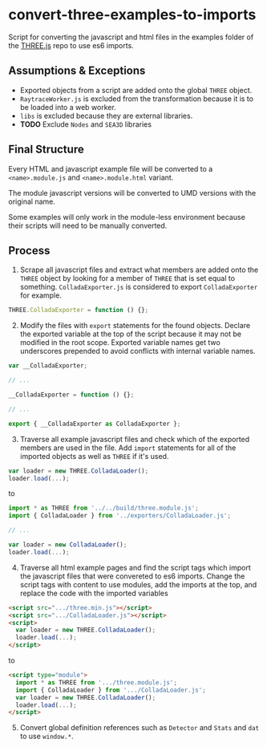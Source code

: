 # convert-three-examples-to-imports

Script for converting the javascript and html files in the examples folder of the [THREE.js](https://github.com/mrdoob/three.js) repo to use es6 imports.

## Assumptions & Exceptions

- Exported objects from a script are added onto the global `THREE` object.
- `RaytraceWorker.js` is excluded from the transformation because it is to be loaded into a web worker.
- `libs` is excluded because they are external libraries.
- **TODO** Exclude `Nodes` and `SEA3D` libraries

## Final Structure

Every HTML and javascript example file will be converted to a `<name>.module.js` and `<name>.module.html` variant.

The module javascript versions will be converted to UMD versions with the original name.

Some examples will only work in the module-less environment because their scripts will need to be manually converted.

## Process

1. Scrape all javascript files and extract what members are added onto the `THREE` object by looking for a member of `THREE` that is set equal to something. `ColladaExporter.js` is considered to export `ColladaExporter` for example.

```js
THREE.ColladaExporter = function () {};
```

2. Modify the files with `export` statements for the found objects. Declare the exported variable at the top of the script because it may not be modified in the root scope. Exported variable names get two underscores prepended to avoid conflicts with internal variable names.

```js
var __ColladaExporter;

// ...

__ColladaExporter = function () {};

// ...

export { __ColladaExporter as ColladaExporter };
```

3. Traverse all example javascript files and check which of the exported members are used in the file. Add `import` statements for all of the imported objects as well as `THREE` if it's used.

```js
var loader = new THREE.ColladaLoader();
loader.load(...);
```

to

```js
import * as THREE from '../../build/three.module.js';
import { ColladaLoader } from '../exporters/ColladaLoader.js';

// ...

var loader = new ColladaLoader();
loader.load(...);
```

4. Traverse all html example pages and find the script tags which import the javascript files that were convereted to es6 imports. Change the script tags with content to use modules, add the imports at the top, and replace the code with the imported variables

```html
<script src=".../three.min.js"></script>
<script src=".../ColladaLoader.js"></script>
<script>
  var loader = new THREE.ColladaLoader();
  loader.load(...);
</script>
```

to 

```html
<script type="module">
  import * as THREE from '.../three.module.js';
  import { ColladaLoader } from '.../ColladaLoader.js';
  var loader = new THREE.ColladaLoader();
  loader.load(...);
</script>
```

5. Convert global definition references such as `Detector` and `Stats` and `dat` to use `window.*`.
